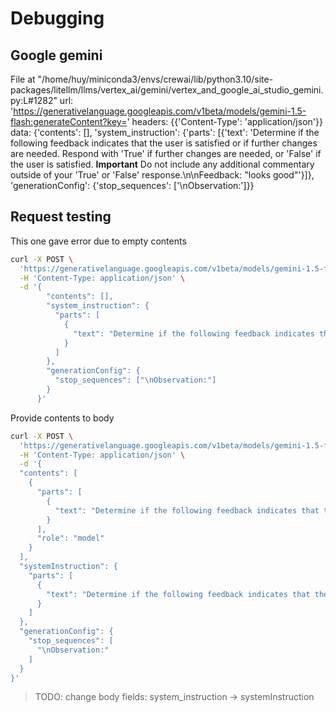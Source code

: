 # Debugging
## Google gemini
File at "/home/huy/miniconda3/envs/crewai/lib/python3.10/site-packages/litellm/llms/vertex_ai/gemini/vertex_and_google_ai_studio_gemini.py:L#1282"
url: 'https://generativelanguage.googleapis.com/v1beta/models/gemini-1.5-flash:generateContent?key='
headers: {{'Content-Type': 'application/json'}}
data: {'contents': [], 'system_instruction': {'parts': [{'text': 'Determine if the following feedback indicates that the user is satisfied or if further changes are needed. Respond with \'True\' if further changes are needed, or \'False\' if the user is satisfied. **Important** Do not include any additional commentary outside of your \'True\' or \'False\' response.\n\nFeedback: "looks good"'}]}, 'generationConfig': {'stop_sequences': ['\nObservation:']}}


## Request testing
This one gave error due to empty contents
```bash
curl -X POST \
  'https://generativelanguage.googleapis.com/v1beta/models/gemini-1.5-flash:generateContent?key=' \
  -H 'Content-Type: application/json' \
  -d '{
        "contents": [],
        "system_instruction": {
          "parts": [
            {
              "text": "Determine if the following feedback indicates that the user is satisfied or if further changes are needed. Respond with \"True\" if further changes are needed, or \"False\" if the user is satisfied. **Important** Do not include any additional commentary outside of your \"True\" or \"False\" response.\n\nFeedback: \"looks good\""
            }
          ]
        },
        "generationConfig": {
          "stop_sequences": ["\nObservation:"]
        }
      }'
```


Provide contents to body
```bash
curl -X POST \
  'https://generativelanguage.googleapis.com/v1beta/models/gemini-1.5-flash:generateContent?key=' \
  -H 'Content-Type: application/json' \
  -d '{
  "contents": [
    {
      "parts": [
        {
          "text": "Determine if the following feedback indicates that the user is satisfied or if further changes are needed. Respond with \"True\" if further changes are needed, or \"False\" if the user is satisfied. **Important** Do not include any additional commentary outside of your \"True\" or \"False\" response.\n\nFeedback: \"looks good\""
        }
      ],
      "role": "model"
    }
  ],
  "systemInstruction": {
    "parts": [
      {
        "text": "Determine if the following feedback indicates that the user is satisfied or if further changes are needed. Respond with \"True\" if further changes are needed, or \"False\" if the user is satisfied. **Important** Do not include any additional commentary outside of your \"True\" or \"False\" response.\n\nFeedback: \"looks good\""
      }
    ]
  },
  "generationConfig": {
    "stop_sequences": [
      "\nObservation:"
    ]
  }
}'
```

> TODO: change body fields:
system_instruction -> systemInstruction

